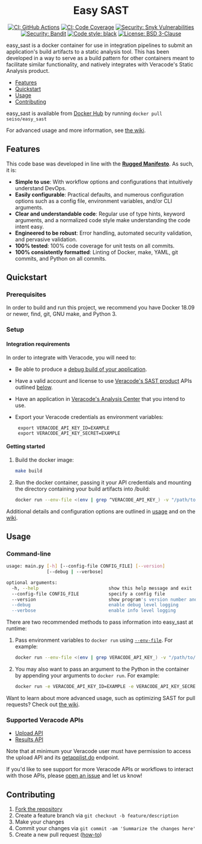 <h1 align="center">Easy SAST</h1>
<p align="center">
<a href="https://github.com/SeisoLLC/easy_sast/actions"><img alt="CI: GitHub Actions" src="https://github.com/seisollc/easy_sast/workflows/Docker%20Image%20CI/badge.svg"></a>
<a href="https://codecov.io/gh/seisollc/easy_sast"><img alt="CI: Code Coverage" src="https://codecov.io/gh/seisollc/easy_sast/branch/master/graph/badge.svg"></a>
<a href="https://snyk.io/test/github/seisollc/easy_sast"><img alt="Security: Snyk Vulnerabilities" src="https://snyk.io/test/github/seisollc/easy_sast/badge.svg"></a>
<a href="https://github.com/PyCQA/bandit"><img alt="Security: Bandit" src="https://img.shields.io/badge/security-bandit-yellow.svg"></a>
<a href="https://github.com/psf/black"><img alt="Code style: black" src="https://img.shields.io/badge/code%20style-black-000000.svg"></a>
<a href="https://opensource.org/licenses/BSD-3-Clause"><img alt="License: BSD 3-Clause" src="https://img.shields.io/badge/License-BSD%203--Clause-blue.svg"></a>
</p>

easy_sast is a docker container for use in integration pipelines to submit an application's build artifacts to a static analysis tool. This has been developed in a way to serve as a build pattern for other containers meant to facilitate similar functionality, and natively integrates with Veracode's Static Analysis product.

 - [Features](#features)
 - [Quickstart](#quickstart)
 - [Usage](#usage)
 - [Contributing](#contributing)

easy_sast is available from [Docker Hub](https://hub.docker.com/r/seiso/easy_sast) by running `docker pull seiso/easy_sast`

For advanced usage and more information, see [the wiki](https://github.com/SeisoLLC/easy_sast/wiki/).

## Features
This code base was developed in line with the <b>[Rugged Manifesto](https://ruggedsoftware.org)</b>.  As such, it is:
 - <b>Simple to use</b>: With workflow options and configurations that intuitively understand DevOps.
 - <b>Easily configurable</b>: Practical defaults, and numerous configuration options such as a config file, environment variables, and/or CLI arguments.
 - <b>Clear and understandable code</b>: Regular use of type hints, keyword arguments, and a normalized code style make understanding the code intent easy.
 - <b>Engineered to be robust</b>: Error handling, automated security validation, and pervasive validation.
 - <b>100% tested</b>: 100% code coverage for unit tests on all commits.
 - <b>100% consistently formatted</b>: Linting of Docker, make, YAML, git commits, and Python on all commits.

## Quickstart
### Prerequisites
In order to build and run this project, we recommend you have Docker 18.09 or newer, find, git, GNU make, and Python 3.

### Setup
#### Integration requirements
In order to integrate with Veracode, you will need to:
 - Be able to produce a [debug build of your application](https://help.veracode.com/reader/wySvh2U7LWNYqeVS7PQm_g/4FE4jcdxZZ3kUqdR1aSZqA).
 - Have a valid account and license to use [Veracode's SAST product](https://www.veracode.com/products/binary-static-analysis-sast) APIs outlined [below](#supported-veracode-apis).
 - Have an application in [Veracode's Analysis Center](https://analysiscenter.veracode.com) that you intend to use.
 - Export your Veracode credentials as environment variables:
 
        export VERACODE_API_KEY_ID=EXAMPLE
        export VERACODE_API_KEY_SECRET=EXAMPLE

#### Getting started
1. Build the docker image:
    ```bash
    make build
    ```
1. Run the docker container, passing it your API credentials and mounting the directory containing your build artifacts into /build:
    ```bash
    docker run --env-file <(env | grep ^VERACODE_API_KEY_) -v "/path/to/build":/build seiso/easy_sast:latest
    ```

Additional details and configuration options are outlined in [usage](#usage) and on the [wiki](https://github.com/SeisoLLC/easy_sast/wiki/).

## Usage
### Command-line
```bash
usage: main.py [-h] [--config-file CONFIG_FILE] [--version]
               [--debug | --verbose]

optional arguments:
  -h, --help                          show this help message and exit
  --config-file CONFIG_FILE           specify a config file
  --version                           show program's version number and exit
  --debug                             enable debug level logging
  --verbose                           enable info level logging
```
There are two recommended methods to pass information into easy_sast at runtime:
 1. Pass environment variables to `docker run` using [`--env-file`](https://docs.docker.com/engine/reference/commandline/run/#set-environment-variables--e---env---env-file). For example:
     ```bash
     docker run --env-file <(env | grep VERACODE_API_KEY_) -v "/path/to/build":/build seiso/easy_sast:latest
     ```
 1. You may also want to pass an argument to the Python in the container by appending your arguments to `docker run`. For example:
     ```bash
     docker run -e VERACODE_API_KEY_ID=EXAMPLE -e VERACODE_API_KEY_SECRET=EXAMPLE seiso/easy_sast:latest --debug
     ```

Want to learn about more advanced usage, such as optimizing SAST for pull requests?  Check out [the wiki](https://github.com/SeisoLLC/easy_sast/wiki/).

### Supported Veracode APIs
 - [Upload API](https://help.veracode.com/reader/LMv_dtSHyb7iIxAQznC~9w/G1Nd5yH0QSlT~vPccPhtRQ)
 - [Results API](https://help.veracode.com/reader/LMv_dtSHyb7iIxAQznC~9w/Mp2BEkLx6rD87k465BWqQg)

Note that at minimum your Veracode user must have permission to access the upload API and its [getapplist.do](https://help.veracode.com/reader/orRWez4I0tnZNaA_i0zn9g/Z4Ecf1fw7868vYPVgkglww) endpoint.

If you'd like to see support for more Veracode APIs or workflows to interact with those APIs, please [open an issue](https://github.com/SeisoLLC/easy_sast/issues) and let us know!

## Contributing
1. [Fork the repository](https://github.com/SeisoLLC/easy_sast/fork)
1. Create a feature branch via `git checkout -b feature/description`
1. Make your changes
1. Commit your changes via `git commit -am 'Summarize the changes here'`
1. Create a new pull request ([how-to](https://help.github.com/articles/creating-a-pull-request/))
